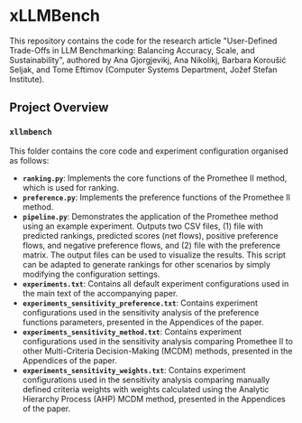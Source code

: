 # xLLMBench
This repository contains the code for the research article "User-Defined Trade-Offs in LLM Benchmarking: Balancing Accuracy, Scale, and Sustainability", authored by Ana Gjorgjevikj, Ana Nikolikj, Barbara Koroušić Seljak, and Tome Eftimov (Computer Systems Department, Jožef Stefan Institute).

## Project Overview

### `xllmbench`
This folder contains the core code and experiment configuration organised as follows:
- **`ranking.py`**: Implements the core functions of the Promethee II method, which is used for ranking.
- **`preference.py`**: Implements the preference functions of the Promethee II method.
- **`pipeline.py`**: Demonstrates the application of the Promethee method using an example experiment. Outputs two CSV files, (1) file with predicted rankings, predicted scores (net flows), positive preference flows, and negative preference flows, and (2) file with the preference matrix. The output files can be used to visualize the results. This script can be adapted to generate rankings for other scenarios by simply modifying the configuration settings.
- **`experiments.txt`**: Contains all default experiment configurations used in the main text of the accompanying paper.
- **`experiments_sensitivity_preference.txt`**: Contains experiment configurations used in the sensitivity analysis of the preference functions parameters, presented in the Appendices of the paper.
- **`experiments_sensitivity_method.txt`**: Contains experiment configurations used in the sensitivity analysis comparing Promethee II to other Multi-Criteria Decision-Making (MCDM) methods, presented in the Appendices of the paper.
- **`experiments_sensitivity_weights.txt`**: Contains experiment configurations used in the sensitivity analysis comparing manually defined criteria weights with weights calculated using the Analytic Hierarchy Process (AHP) MCDM method, presented in the Appendices of the paper.

